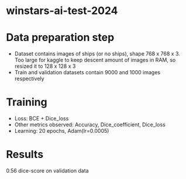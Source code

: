# winstars-ai-test-2024

# Data preparation step
- Dataset contains images of ships (or no ships), shape 768 x 768 x 3. 
Too large for kaggle to keep descent amount of images in RAM, so resized it to 128 x 128 x 3
- Train and validation datasets contain 9000 and 1000 images respectively

# Training
- Loss: BCE + Dice_loss
- Other metrics observed: Accuracy, Dice_coefficient, Dice_loss
- Learning: 20 epochs, Adam(lr=0.0005)

# Results
0.56 dice-score on validation data
